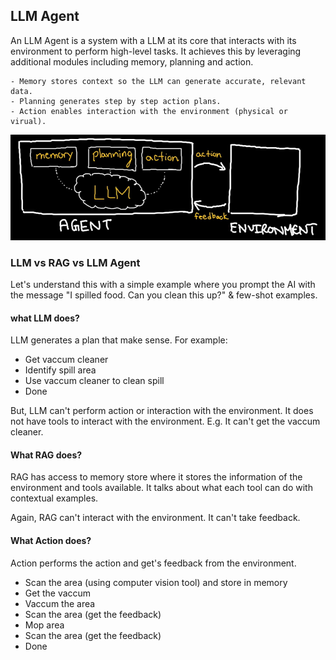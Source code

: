 ## LLM Agent
An LLM Agent is a system with a LLM at its core that interacts with its environment to perform high-level tasks. It achieves this by leveraging additional modules including memory, planning and action.

    - Memory stores context so the LLM can generate accurate, relevant data.
    - Planning generates step by step action plans.
    - Action enables interaction with the environment (physical or virual).

![Image Alt Text](./images/agent.png)


### LLM vs RAG vs LLM Agent
Let's understand this with a simple example where you prompt the AI with the message "I spilled food. Can you clean this up?" & few-shot examples.

#### what LLM does?
LLM generates a plan that make sense. For example:
- Get vaccum cleaner
- Identify spill area
- Use vaccum cleaner to clean spill
- Done

But, LLM can't perform action or interaction with the environment. It does not have tools to interact with the environment. E.g. It can't get the vaccum cleaner.

#### What RAG does?
RAG has access to memory store where it stores the information of the environment and tools available. It talks about what each tool can do with contextual examples.

Again, RAG can't interact with the environment. It can't take feedback.

#### What Action does?
Action performs the action and get's feedback from the environment.
- Scan the area (using computer vision tool) and store in memory
- Get the vaccum
- Vaccum the area
- Scan the area (get the feedback)
- Mop area
- Scan the area (get the feedback)
- Done

